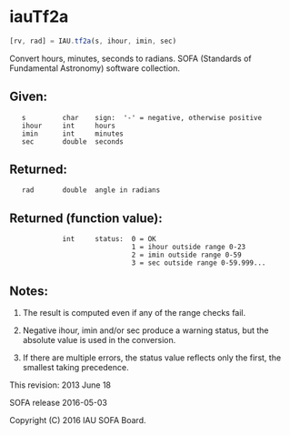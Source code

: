 # iauTf2a

```js
[rv, rad] = IAU.tf2a(s, ihour, imin, sec)
```

Convert hours, minutes, seconds to radians.
SOFA (Standards of Fundamental Astronomy) software collection.


## Given:
```
   s         char    sign:  '-' = negative, otherwise positive
   ihour     int     hours
   imin      int     minutes
   sec       double  seconds
```

## Returned:
```
   rad       double  angle in radians
```

## Returned (function value):
```
             int     status:  0 = OK
                              1 = ihour outside range 0-23
                              2 = imin outside range 0-59
                              3 = sec outside range 0-59.999...
```

## Notes:

1)  The result is computed even if any of the range checks fail.

2)  Negative ihour, imin and/or sec produce a warning status, but
    the absolute value is used in the conversion.

3)  If there are multiple errors, the status value reflects only the
    first, the smallest taking precedence.

This revision:  2013 June 18

SOFA release 2016-05-03

Copyright (C) 2016 IAU SOFA Board.